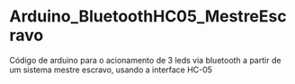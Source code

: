 # Arduino_BluetoothHC05_MestreEscravo
 
Código de arduino para o acionamento de 3 leds via bluetooth a partir de um sistema mestre escravo, usando a interface HC-05
